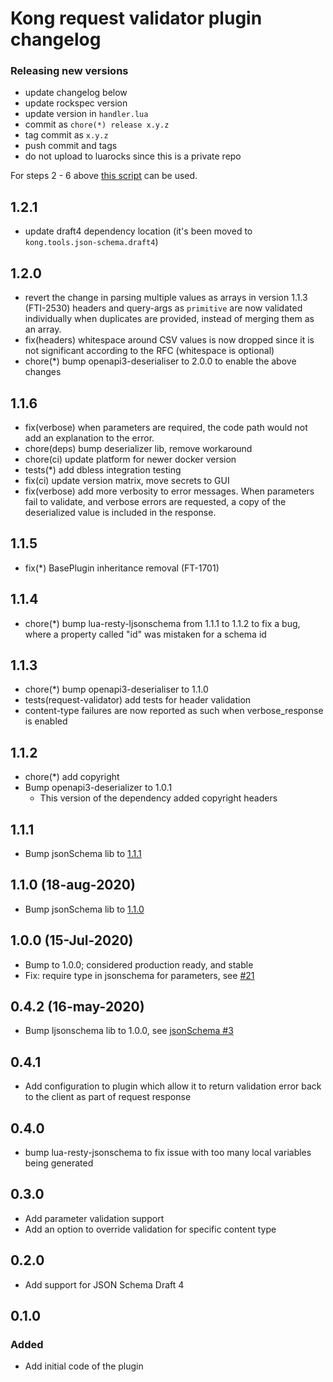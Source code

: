 # Kong request validator plugin changelog

### Releasing new versions

- update changelog below
- update rockspec version
- update version in `handler.lua`
- commit as `chore(*) release x.y.z`
- tag commit as `x.y.z`
- push commit and tags
- do not upload to luarocks since this is a private repo

For steps 2 - 6 above [this script](https://github.com/Kong/kong-ee/blob/master/scripts/bump-plugin) can be used.

## 1.2.1
- update draft4 dependency location (it's been moved to
  `kong.tools.json-schema.draft4`)

## 1.2.0

- revert the change in parsing multiple values as arrays in version 1.1.3 (FTI-2530)
  headers and query-args as `primitive` are now validated individually when
  duplicates are provided, instead of merging them as an array.
- fix(headers) whitespace around CSV values is now dropped since it is not
  significant according to the RFC (whitespace is optional)
- chore(*) bump openapi3-deserialiser to 2.0.0 to enable the above changes

## 1.1.6

- fix(verbose) when parameters are required, the code path would not add an
  explanation to the error.
- chore(deps) bump deserializer lib, remove workaround
- chore(ci) update platform for newer docker version
- tests(*) add dbless integration testing
- fix(ci) update version matrix, move secrets to GUI
- fix(verbose) add more verbosity to error messages. When parameters fail to
  validate, and verbose errors are requested, a copy of the deserialized value
  is included in the response.

## 1.1.5

- fix(*) BasePlugin inheritance removal (FT-1701)

## 1.1.4

- chore(*) bump lua-resty-ljsonschema from 1.1.1 to 1.1.2 to fix a bug, where a
  property called "id" was mistaken for a schema id

## 1.1.3

- chore(*) bump openapi3-deserialiser to 1.1.0
- tests(request-validator) add tests for header validation
- content-type failures are now reported as such when verbose_response is enabled

## 1.1.2

- chore(*) add copyright
- Bump openapi3-deserializer to 1.0.1
  - This version of the dependency added copyright headers

## 1.1.1

- Bump jsonSchema lib to [1.1.1][1.1.1-changelog]

## 1.1.0 (18-aug-2020)

- Bump jsonSchema lib to [1.1.0][1.1.0-changelog]

## 1.0.0 (15-Jul-2020)

- Bump to 1.0.0; considered production ready, and stable
- Fix: require type in jsonschema for parameters, see [#21][pr-21]

## 0.4.2 (16-may-2020)

- Bump ljsonschema lib to 1.0.0, see [jsonSchema #3][jsonschema-pr-3]

## 0.4.1

- Add configuration to plugin which allow it to return validation error back
  to the client as part of request response

## 0.4.0

- bump lua-resty-jsonschema to fix issue with too many local variables
  being generated

## 0.3.0

- Add parameter validation support
- Add an option to override validation for specific content type

## 0.2.0

- Add support for JSON Schema Draft 4

## 0.1.0

### Added

- Add initial code of the plugin

[jsonschema-pr-3]: https://github.com/Tieske/lua-resty-ljsonschema/pull/3
[pr-21]: https://github.com/Kong/kong-plugin-enterprise-request-validator/pull/21
[1.1.0-changelog]: https://github.com/Tieske/lua-resty-ljsonschema#110-18-aug-2020
[1.1.1-changelog]: https://github.com/Tieske/lua-resty-ljsonschema#111-28-oct-2020
